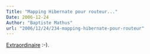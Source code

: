 ```yaml
---
Title: "Mapping Hibernate pour routeur..."
Date: 2006-12-24
Author: "Baptiste Mathus"
url: "2006/12/24/234-mapping-hibernate-pour-routeur"
---
```




[Extraordinaire](http://forum.hibernate.org/viewtopic.php?p=2335173#2335173)
:-).

